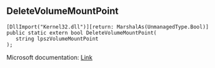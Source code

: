 ## DeleteVolumeMountPoint

```
[DllImport("Kernel32.dll")][return: MarshalAs(UnmanagedType.Bool)]
public static extern bool DeleteVolumeMountPoint(
   string lpszVolumeMountPoint
);
```

Microsoft documentation: [Link](https://learn.microsoft.com/en-us/windows/win32/api/winbase/nf-winbase-deletevolumemountpointa)
